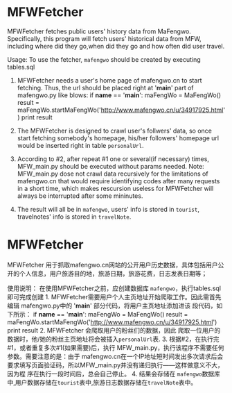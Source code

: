 MFWFetcher
==============
MFWFetcher fetches public users' history data from MaFengwo.
Specifically, this program will fetch users' historical data from MFW, including where did they go,when did they go and how often did user travel.

Usage:
   To use the fetcher, `mafengwo` should be created by executing tables.sql
   
   1. MFWFetcher needs a user's home page of mafengwo.cn to start fetching. Thus, the url should be placed right at '__main__' part of mafengwo.py like blows:
      if __name__ == '__main__':
         maFengWo = MaFengWo()
         result = maFengWo.startMaFengWo('http://www.mafengwo.cn/u/34917925.html')
         print result
  
   2. The MFWFetcher is designed to crawl user's follwers' data, so once start fetching somebody's homepage, his/her followers' homepage url would be inserted right in table `personalUrl`. 
   3. According to #2, after repeat #1 one or several(if necessary) times, MFW_main.py should be executed without params needed. Note: MFW_main.py dose not crawl data recursively for the limitations of mafengwo.cn that would require identifying codes after many requests in a short time, which makes rescursion useless for MFWFetcher will always be interrupted after some mininutes.
   4. The result will all be in `mafengwo`, users' info is stored in `tourist`, travelnotes' info is stored in `travelNote`.

MFWFetcher
==============
MFWFetcher 用于抓取mafengwo.cn网站的公开用户历史数据，具体包括用户公开的个人信息，用户旅游目的地，旅游日期，旅游花费，日志发表日期等；

使用说明：
    在使用MFWFetcher之前，应创建数据库 `mafengwo`，执行tables.sql即可完成创建
    1. MFWFetcher需要用户个人主页地址开始爬取工作。因此需首先编辑 mafengwo.py中的 '__main__' 部分代码，将用户主页地址添加进该
段代码，如下所示：
      if __name__ == '__main__':
         maFengWo = MaFengWo()
         result = maFengWo.startMaFengWo('http://www.mafengwo.cn/u/34917925.html')
         print result
    2. MFWFetcher 会爬取用户的粉丝们的数据，因此 爬取一位用户的数据时，他/她的粉丝主页地址将会被插入`personalUrl`表.
    3. 根据#2，在执行完#1，或者重复多次#1(如果需要)后，执行 MFW_main.py，执行该程序不需要任何参数。需要注意的是：由于
mafengwo.cn在一个IP地址短时间发出多次请求后会要求填写页面验证码，所以MFW_main.py并没有递归执行——这样做意义不大，因为程
序在执行一段时间后，总会自己停止。
    4. 结果会存储在 `mafengwo`数据库中,用户数据存储在`tourist`表中,旅游日志数据存储在`travelNote`表中。
